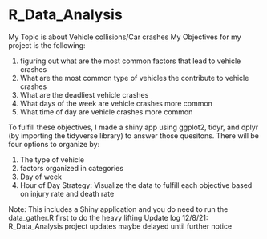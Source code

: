 # R_Data_Analysis

My Topic is about Vehicle collisions/Car crashes
My Objectives for my project is the following:
1. figuring out what are the most common factors that lead to vehicle crashes
2. What are the most common type of vehicles the contribute to vehicle crashes
3. What are the deadliest vehicle crashes
4. What days of the week are vehicle crashes more common
5. What time of day are vehicle crashes more common


To fulfill these objectives, I made a shiny app using ggplot2, tidyr, and dplyr (by importing the tidyverse library) to answer those quesitons.
There will be four options to organize by:


1. The type of vehicle
2. factors organized in categories
3. Day of week
4. Hour of Day
Strategy: Visualize the data to fulfill each objective based on injury rate and death rate

Note: This includes a Shiny application and you do need to run the data_gather.R first to do the heavy lifting
Update log 12/8/21: R_Data_Analysis project updates maybe delayed until further notice
